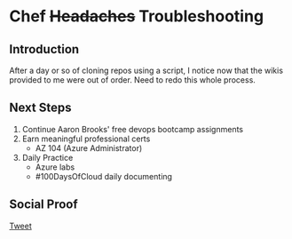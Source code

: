 
# Chef ~~Headaches~~ Troubleshooting

## Introduction

After a day or so of cloning repos using a script, I notice now that the wikis provided to me were out of order. Need to redo this whole process. 

## Next Steps

1) Continue Aaron Brooks' free devops bootcamp assignments
2) Earn meaningful professional certs
    - AZ 104 (Azure Administrator)
3) Daily Practice
    - Azure labs
    - #100DaysOfCloud daily documenting

## Social Proof

[Tweet](https://twitter.com/lrnallday/status/1362818369267896325)

